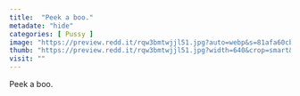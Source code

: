 ```yaml
---
title:  "Peek a boo."
metadate: "hide"
categories: [ Pussy ]
image: "https://preview.redd.it/rqw3bmtwjjl51.jpg?auto=webp&s=81afa60cbf481e87dd45504d1aec8f411b5d1a0d"
thumb: "https://preview.redd.it/rqw3bmtwjjl51.jpg?width=640&crop=smart&auto=webp&s=5d78c06d9bfd7cc74d1f062bdc00d81d8ef716a2"
visit: ""
---
```

Peek a boo.
